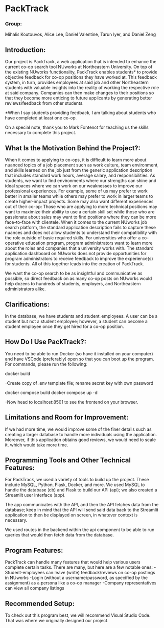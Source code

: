 # **PackTrack** 

### **Group:**
Mihalis Koutouvos, Alice Lee, Daniel Valentine, Tarun Iyer, and Daniel Zeng

## **Introduction:**
Our project is PackTrack, a web application that is intended to enhance the current co-op search tool NUworks 
at Northeastern University. On top of the existing NUworks functionality, PackTrack enables students* to provide 
objective feedback for co-op positions they have worked at. This feedback system, in turn, provides employees at 
said job and other Northeastern students with valuable insights into the reality of working the respective role 
at said company. Companies can then make changes to their positions so that they become more enticing to future 
applicants by generating better reviews/feedback from other students. 

*When I say students providing feedback, I am talking about students who have completed at least one co-op. 

On a special note, thank you to Mark Fontenot for teaching us the skills necessary to complete this project. 

## **What Is the Motivation Behind the Project?:**
When it comes to applying to co-ops, it is difficult to learn more about nuanced topics of a job placement such 
as work culture, team environment, and skills learned on the job just from the generic application description 
that includes standard work hours, average salary, and responsibilities. As students, we want to find environments 
where our strengths can shine and ideal spaces where we can work on our weaknesses to improve our professional 
experiences. For example, some of us may prefer to work better in smaller teams while others may prefer to work in 
larger teams to create higher-impact projects. Some may also want different experiences out of their co-op: Those 
who are applying to more technical positions may want to maximize their ability to use a certain skill set while 
those who are passionate about sales may want to find positions where they can be more face-to-face with clientele.
When it comes to the current NUworks job search platform, the standard application description fails to capture 
these nuances and does not allow students to understand their compatibility with the role outside of basic required 
skills. For universities who offer a co-operative education program, program administrators want to learn more about 
the roles and companies that a university works with. The standard application dashboard on NUworks does not provide 
opportunities for program administrators to receive feedback to improve the experience(s) for students. All of this 
together leads into the creation of PackTrack. 

We want the co-op search to be as insightful and communicative as possible, so direct feedback on as many co-op posts 
on NUworks would help dozens to hundreds of students, employers, and Northeastern administrators alike. 

## **Clarifications:**
In the database, we have students and student_employees. A user can be a student but not a student employee; however, 
a student can become a student employee once they get hired for a co-op position.

## **How Do I Use PackTrack?:**
You need to be able to run Docker (so have it installed on your computer) and have VSCode (preferably) open so that you 
can boot up the program. For commands, please run the following:

docker build

-Create copy of .env template file; rename secret key with own password

docker compose build
docker compose up -d

-Now head to localhost:8501 to see the frontend on your browser.

## **Limitations and Room for Improvement:**
If we had more time, we would improve some of the finer details such as creating a larger database to handle more 
individuals using the application. Moreover, if this application obtains good reviews, we would need to scale it, 
which would take more time. 

## **Programming Tools and Other Technical Features:**
For PackTrack, we used a variety of tools to build up the project. These include MySQL, Python, Flask, Docker, and 
more. We used MySQL to handle the database (db) and Flask to build our API (api); we also created a Streamlit user 
interface (app). 

The app communicates with the API, and then the API fetches data from the database; keep in mind that the API will 
send said data back to the Streamlit application to then be displayed on screen, in whatever context is necessary. 

We used routes in the backend within the api component to be able to run queries that would then fetch data from 
the database. 

## **Program Features:**
PackTrack can handle many features that would help various users complete certain tasks. There are many, but here
are a few notable ones:
-Student-employees can leave (write) feedback/reviews on co-op postings in NUworks
-Login (without a username/password, as specified by the assignment) as a persona like a co-op manager
-Company representatives can view all company listings

## **Recommended Setup:**
To check out this program best, we will recommend Visual Studio Code. That was where we originally designed our project. 